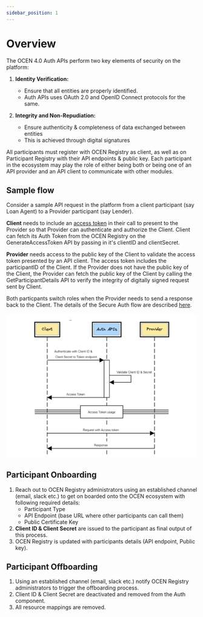```yaml
---
sidebar_position: 1
---
```


# Overview

The OCEN 4.0 Auth APIs perform two key elements of security on the platform:

1. **Identity Verification:** 
    * Ensure that all entities are properly identified. 
    * Auth APIs uses OAuth 2.0 and OpenID Connect protocols for the same.

2. **Integrity and Non-Repudiation:**
    * Ensure authenticity & completeness of data exchanged between entities
    * This is achieved through digital signatures

All participants must register with OCEN Registry as client, as well as on Participant Registry with their API endpoints & public key. Each participant in the ecosystem may play the role of either being both or being one of an API provider and an API client to communicate with other modules. 

## Sample flow

Consider a sample API request in the platform from a client participant (say Loan Agent) to a Provider participant (say Lender).

**Client** needs to include an [access token](./3-access_token.md) in their call to present to the Provider so that Provider can authenticate and authorize the Client. Client can fetch its Auth Token from the OCEN Registry on the GenerateAccessToken API by passing in it's clientID and clientSecret.

**Provider** needs access to the public key of the Client to validate the access token presented by an API client. The access token includes the participantID of the Client. If the Provider does not have the public key of the Client, the Provider can fetch the public key of the Client by calling the GetParticipantDetails API to verify the integrity of digitally signed request sent by Client.

Both particpants switch roles when the Provider needs to send a response back to the Client. The details of the Secure Auth flow are described [here](./2-auth_flow.md).

![Auth API Flow](./_images/auth_api_flow.png "Auth API Flow")

## Participant Onboarding

1. Reach out to OCEN Registry administrators using an established channel (email, slack etc.) to get on boarded onto the OCEN ecosystem with following required details:
   - Participant Type
   - API Endpoint (base URL where other participants can call them)
   - Public Certificate Key
2. **Client ID & Client Secret** are issued to the participant as final output of this process.
3. OCEN Registry is updated with participants details (API endpoint, Public key).

## Participant Offboarding

1. Using an established channel (email, slack etc.) notify OCEN Registry administrators to trigger the offboarding process.
2. Client ID & Client Secret are deactivated and removed from the Auth component.
3. All resource mappings are removed.

